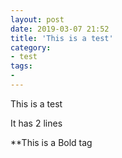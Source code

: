 ```yaml
---
layout: post
date: 2019-03-07 21:52
title: 'This is a test'
category:
- test
tags:
- 
---
```

This is a test

It has 2 lines

**This is a Bold tag